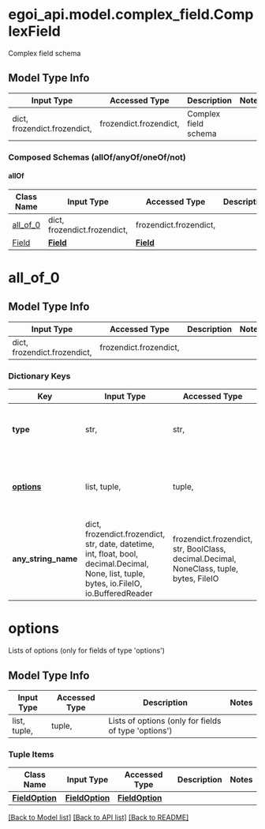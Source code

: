 # egoi_api.model.complex_field.ComplexField

Complex field schema

## Model Type Info
Input Type | Accessed Type | Description | Notes
------------ | ------------- | ------------- | -------------
dict, frozendict.frozendict,  | frozendict.frozendict,  | Complex field schema | 

### Composed Schemas (allOf/anyOf/oneOf/not)
#### allOf
Class Name | Input Type | Accessed Type | Description | Notes
------------- | ------------- | ------------- | ------------- | -------------
[all_of_0](#all_of_0) | dict, frozendict.frozendict,  | frozendict.frozendict,  |  | 
[Field](Field.md) | [**Field**](Field.md) | [**Field**](Field.md) |  | 

# all_of_0

## Model Type Info
Input Type | Accessed Type | Description | Notes
------------ | ------------- | ------------- | -------------
dict, frozendict.frozendict,  | frozendict.frozendict,  |  | 

### Dictionary Keys
Key | Input Type | Accessed Type | Description | Notes
------------ | ------------- | ------------- | ------------- | -------------
**type** | str,  | str,  | Field type | [optional] must be one of ["base", "extra", ] 
**[options](#options)** | list, tuple,  | tuple,  | Lists of options (only for fields of type &#x27;options&#x27;) | [optional] 
**any_string_name** | dict, frozendict.frozendict, str, date, datetime, int, float, bool, decimal.Decimal, None, list, tuple, bytes, io.FileIO, io.BufferedReader | frozendict.frozendict, str, BoolClass, decimal.Decimal, NoneClass, tuple, bytes, FileIO | any string name can be used but the value must be the correct type | [optional]

# options

Lists of options (only for fields of type 'options')

## Model Type Info
Input Type | Accessed Type | Description | Notes
------------ | ------------- | ------------- | -------------
list, tuple,  | tuple,  | Lists of options (only for fields of type &#x27;options&#x27;) | 

### Tuple Items
Class Name | Input Type | Accessed Type | Description | Notes
------------- | ------------- | ------------- | ------------- | -------------
[**FieldOption**](FieldOption.md) | [**FieldOption**](FieldOption.md) | [**FieldOption**](FieldOption.md) |  | 

[[Back to Model list]](../../README.md#documentation-for-models) [[Back to API list]](../../README.md#documentation-for-api-endpoints) [[Back to README]](../../README.md)


